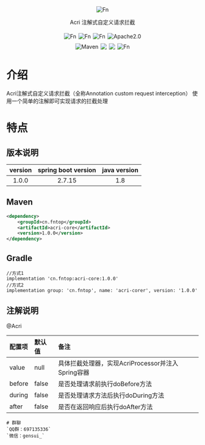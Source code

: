 <div align="center">
<img align="center" src="" alt="Fn">
<p>Acri 注解式自定义请求拦截</p>
</div>

<div align="center">

<div style="display: flex; justify-content: center;">  
    <img style="margin: 5px 3px" src="https://gitee.com/FnTop/acri/badge/star.svg?theme=light" alt="Fn">
    <img style="margin: 5px 3px" src="https://gitee.com/FnTop/acri/badge/fork.svg?theme=dark" alt="Fn">
    <img style="margin: 5px 3px" src="https://img.shields.io/badge/Version-1.0.0-green" alt="Fn">
    <img style="margin: 5px 3px" src="https://img.shields.io/badge/Apache-License2.0-green" alt="Apache2.0">

</div>

<div style="display: flex; justify-content: center;">  
    <img style="margin: 5px 3px" src="https://img.shields.io/badge/Maven-3.5.2-blue" alt="Maven">
    <img style="margin: 5px 3px" src="https://img.shields.io/badge/Java-1.8-blue">
    <img style="margin: 5px 3px" src="https://img.shields.io/badge/SpringBoot-2.6.2-blue">
    <img style="margin: 5px 3px" src="https://img.shields.io/badge/Author-4n-blue.svg" alt="Fn">
</div>

</div>

# 介绍
Acri注解式自定义请求拦截（全称Annotation custom request interception）
使用一个简单的注解即可实现请求的拦截处理

# 特点



## 版本说明
| version | spring boot version | java version |
|:-------:|:-------------------:|:------------:|
|  1.0.0  |        2.7.15        |     1.8      |

## Maven
```xml
<dependency>
    <groupId>cn.fntop</groupId>
    <artifactId>acri-core</artifactId>
    <version>1.0.0</version>
</dependency>
```
## Gradle
``` 
//方式1
implementation 'cn.fntop:acri-core:1.0.0'
//方式2
implementation group: 'cn.fntop', name: 'acri-corer', version: '1.0.0'
```

## 注解说明
@Acri

| 配置项    | 默认值   | 备注                                 |
|:-------|:------|:-----------------------------------|
| value  | null  | 具体拦截处理器，实现AcriProcessor并注入Spring容器 |
| before | false | 是否处理请求前执行doBefore方法                |
| during | false | 是否处理请求方法后执行doDuring方法              |
| after  | false | 是否在返回响应后执行doAfter方法                |



```
# 群聊
`QQ群：697135336`
`微信：gensui_`





